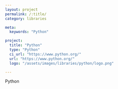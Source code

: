 ```yaml
---
layout: project
permalink: /:title/
category: libraries

meta:
  keywords: "Python"

project:
  title: "Python"
  type: "Python"
  ci_url: "https://www.python.org/"
  url: "https://www.python.org/"
  logo: "/assets/images/libraries/python/logo.png"

---
```

<p>Python</p>